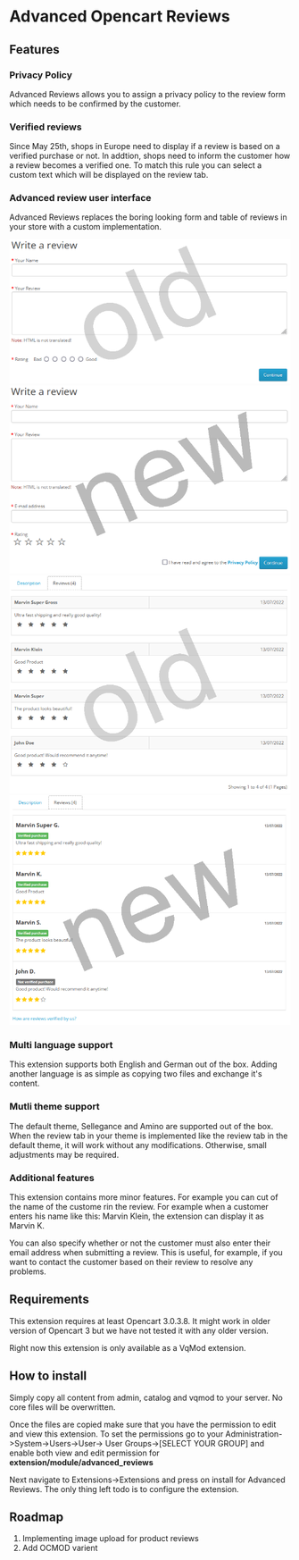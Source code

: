 # Advanced Opencart Reviews

## Features

### **Privacy Policy**
Advanced Reviews allows you to assign a privacy policy to the review form which needs to be confirmed by the customer.

### **Verified reviews**
Since May 25th, shops in Europe need to display if a review is based on a verified purchase or not. In addtion, shops need to inform the customer how a review becomes a verified one. To match this rule you can select a custom text which will be displayed on the review tab.

### **Advanced review user interface**
Advanced Reviews replaces the boring looking form and table of reviews in your store with a custom implementation.

![Old review form](/images/advanced_reviews_old.png "Old review form")
![Advanced review form](/images/advanced_reviews_new.png "Advanced review form")
![Old review table](/images/advanced_reviews_old2.png "Old review table")
![New review table](/images/advanced_reviews_new2.png "New review table")



### **Multi language support**
This extension supports both English and German out of the box. Adding another language is as simple as copying two files and exchange it's content.

### **Mutli theme support**
The default theme, Sellegance and Amino are supported out of the box. When the review tab in your theme is implemented like the review tab in the default theme, it will work without any modifications. Otherwise, small adjustments may be required.

### **Additional features**
This extension contains more minor features. For example you can cut of the name of the custome rin the review. For example when a customer enters his name like this: Marvin Klein, the extension can display it as Marvin K.

You can also specify whether or not the customer must also enter their email address when submitting a review. This is useful, for example, if you want to contact the customer based on their review to resolve any problems.

## Requirements
This extension requires at least Opencart 3.0.3.8. It might work in older version of Opencart 3 but we have not tested it with any older version.

Right now this extension is only available as a VqMod extension. 

## How to install
Simply copy all content from admin, catalog and vqmod to your server. No core files will be overwritten. 

Once the files are copied make sure that you have the permission to edit and view this extension. To set the permissions go to your Administration->System->Users->User-> User Groups->[SELECT YOUR GROUP] and enable both view and edit permission for **extension/module/advanced_reviews**

Next navigate to Extensions->Extensions and press on install for Advanced Reviews. The only thing left todo is to configure the extension.

## Roadmap
1. Implementing image upload for product reviews
2. Add OCMOD varient